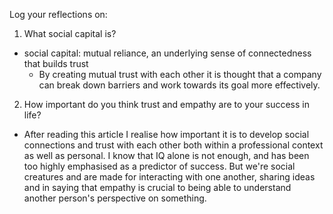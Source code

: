 Log your reflections on:



1) What social capital is?

- social capital: mutual reliance, an underlying sense of connectedness that builds trust
    - By creating mutual trust with each other it is thought that a company can break down barriers and work towards its goal more effectively.



2) How important do you think trust and empathy are to your success in life?
- After reading this article I realise how important it is to develop social connections and trust with each other both within a professional context as well as personal.  I know that IQ alone is not enough, and has been too highly emphasised as a predictor of success.  But we're social creatures and are made for interacting with one another, sharing ideas and in saying that empathy is crucial to being able to understand another person's perspective on something.